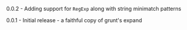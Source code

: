 0.0.2 - Adding support for `RegExp` along with string minimatch patterns

0.0.1 - Initial release - a faithful copy of grunt's expand